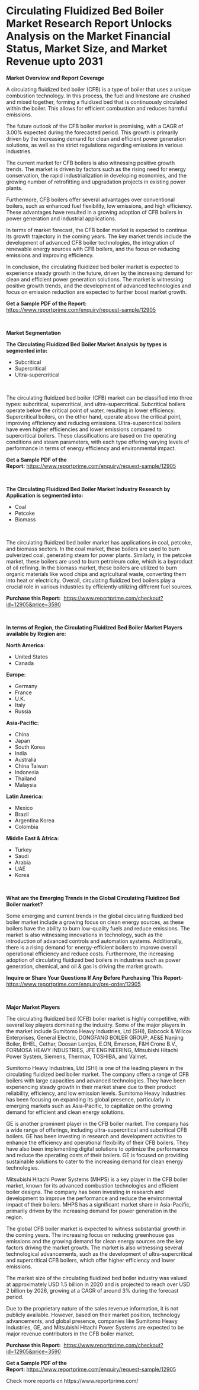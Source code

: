 <p><h1>Circulating Fluidized Bed Boiler Market Research Report Unlocks Analysis on the Market Financial Status, Market Size, and Market Revenue upto 2031</h1></p><p><strong>Market Overview and Report Coverage</strong></p>
<p><p>A circulating fluidized bed boiler (CFB) is a type of boiler that uses a unique combustion technology. In this process, the fuel and limestone are crushed and mixed together, forming a fluidized bed that is continuously circulated within the boiler. This allows for efficient combustion and reduces harmful emissions.</p><p>The future outlook of the CFB boiler market is promising, with a CAGR of 3.00% expected during the forecasted period. This growth is primarily driven by the increasing demand for clean and efficient power generation solutions, as well as the strict regulations regarding emissions in various industries.</p><p>The current market for CFB boilers is also witnessing positive growth trends. The market is driven by factors such as the rising need for energy conservation, the rapid industrialization in developing economies, and the growing number of retrofitting and upgradation projects in existing power plants.</p><p>Furthermore, CFB boilers offer several advantages over conventional boilers, such as enhanced fuel flexibility, low emissions, and high efficiency. These advantages have resulted in a growing adoption of CFB boilers in power generation and industrial applications.</p><p>In terms of market forecast, the CFB boiler market is expected to continue its growth trajectory in the coming years. The key market trends include the development of advanced CFB boiler technologies, the integration of renewable energy sources with CFB boilers, and the focus on reducing emissions and improving efficiency.</p><p>In conclusion, the circulating fluidized bed boiler market is expected to experience steady growth in the future, driven by the increasing demand for clean and efficient power generation solutions. The market is witnessing positive growth trends, and the development of advanced technologies and focus on emission reduction are expected to further boost market growth.</p></p>
<p><strong>Get a Sample PDF of the Report:</strong> <a href="https://www.reportprime.com/enquiry/request-sample/12905">https://www.reportprime.com/enquiry/request-sample/12905</a></p>
<p>&nbsp;</p>
<p><strong>Market Segmentation</strong></p>
<p><strong>The Circulating Fluidized Bed Boiler Market Analysis by types is segmented into:</strong></p>
<p><ul><li>Subcritical</li><li>Supercritical</li><li>Ultra-supercritical</li></ul></p>
<p>&nbsp;</p>
<p><p>The circulating fluidized bed boiler (CFB) market can be classified into three types: subcritical, supercritical, and ultra-supercritical. Subcritical boilers operate below the critical point of water, resulting in lower efficiency. Supercritical boilers, on the other hand, operate above the critical point, improving efficiency and reducing emissions. Ultra-supercritical boilers have even higher efficiencies and lower emissions compared to supercritical boilers. These classifications are based on the operating conditions and steam parameters, with each type offering varying levels of performance in terms of energy efficiency and environmental impact.</p></p>
<p><strong>Get a Sample PDF of the Report:</strong>&nbsp;<a href="https://www.reportprime.com/enquiry/request-sample/12905">https://www.reportprime.com/enquiry/request-sample/12905</a></p>
<p>&nbsp;</p>
<p><strong>The Circulating Fluidized Bed Boiler Market Industry Research by Application is segmented into:</strong></p>
<p><ul><li>Coal</li><li>Petcoke</li><li>Biomass</li></ul></p>
<p>&nbsp;</p>
<p><p>The circulating fluidized bed boiler market has applications in coal, petcoke, and biomass sectors. In the coal market, these boilers are used to burn pulverized coal, generating steam for power plants. Similarly, in the petcoke market, these boilers are used to burn petroleum coke, which is a byproduct of oil refining. In the biomass market, these boilers are utilized to burn organic materials like wood chips and agricultural waste, converting them into heat or electricity. Overall, circulating fluidized bed boilers play a crucial role in various industries by efficiently utilizing different fuel sources.</p></p>
<p><strong>Purchase this Report:</strong>&nbsp; <a href="https://www.reportprime.com/checkout?id=12905&price=3590">https://www.reportprime.com/checkout?id=12905&price=3590</a></p>
<p>&nbsp;</p>
<p><strong>In terms of Region, the Circulating Fluidized Bed Boiler Market Players available by Region are:</strong></p>
<p>
    <p> <strong> North America: </strong>
        <ul>
            <li>United States</li>
            <li>Canada</li>
        </ul>
        </p> 
    <p> <strong> Europe: </strong>
        <ul>
            <li>Germany</li>
            <li>France</li>
            <li>U.K.</li>
            <li>Italy</li>
            <li>Russia</li>
        </ul>
        </p> 
    <p> <strong> Asia-Pacific: </strong>
        <ul>
            <li>China</li>
            <li>Japan</li>
            <li>South Korea</li>
            <li>India</li>
            <li>Australia</li>
            <li>China Taiwan</li>
            <li>Indonesia</li>
            <li>Thailand</li>
            <li>Malaysia</li>
        </ul>
        </p> 
    <p> <strong> Latin America: </strong>
        <ul>
            <li>Mexico</li>
            <li>Brazil</li>
            <li>Argentina Korea</li>
            <li>Colombia</li>
        </ul>
        </p> 
    <p> <strong> Middle East & Africa: </strong>
        <ul>
            <li>Turkey</li>
            <li>Saudi</li>
            <li>Arabia</li>
            <li>UAE</li>
            <li>Korea</li>
        </ul>
    </p>
    </p>
<p>&nbsp;</p>
<p><strong>What are the Emerging Trends in the Global Circulating Fluidized Bed Boiler market?</strong></p>
<p><p>Some emerging and current trends in the global circulating fluidized bed boiler market include a growing focus on clean energy sources, as these boilers have the ability to burn low-quality fuels and reduce emissions. The market is also witnessing innovations in technology, such as the introduction of advanced controls and automation systems. Additionally, there is a rising demand for energy-efficient boilers to improve overall operational efficiency and reduce costs. Furthermore, the increasing adoption of circulating fluidized bed boilers in industries such as power generation, chemical, and oil & gas is driving the market growth.</p></p>
<p><strong>Inquire or Share Your Questions If Any Before Purchasing This Report</strong>- <a href="https://www.reportprime.com/enquiry/pre-order/12905">https://www.reportprime.com/enquiry/pre-order/12905</a></p>
<p>&nbsp;</p>
<p><strong>Major Market Players</strong></p>
<p><p>The circulating fluidized bed (CFB) boiler market is highly competitive, with several key players dominating the industry. Some of the major players in the market include Sumitomo Heavy Industries, Ltd (SHI), Babcock & Wilcox Enterprises, General Electric, DONGFANG BOILER GROUP, AE&E Nanjing Boiler, BHEL, Cethar, Doosan Lentjes, E.ON, Emerson, F&H Crone B.V., FORMOSA HEAVY INDUSTRIES, JFE ENGINEERING, Mitsubishi Hitachi Power System, Siemens, Thermax, TOSHIBA, and Valmet.</p><p>Sumitomo Heavy Industries, Ltd (SHI) is one of the leading players in the circulating fluidized bed boiler market. The company offers a range of CFB boilers with large capacities and advanced technologies. They have been experiencing steady growth in their market share due to their product reliability, efficiency, and low emission levels. Sumitomo Heavy Industries has been focusing on expanding its global presence, particularly in emerging markets such as Asia-Pacific, to capitalize on the growing demand for efficient and clean energy solutions.</p><p>GE is another prominent player in the CFB boiler market. The company has a wide range of offerings, including ultra-supercritical and subcritical CFB boilers. GE has been investing in research and development activities to enhance the efficiency and operational flexibility of their CFB boilers. They have also been implementing digital solutions to optimize the performance and reduce the operating costs of their boilers. GE is focused on providing sustainable solutions to cater to the increasing demand for clean energy technologies.</p><p>Mitsubishi Hitachi Power Systems (MHPS) is a key player in the CFB boiler market, known for its advanced combustion technologies and efficient boiler designs. The company has been investing in research and development to improve the performance and reduce the environmental impact of their boilers. MHPS has a significant market share in Asia-Pacific, primarily driven by the increasing demand for power generation in the region.</p><p>The global CFB boiler market is expected to witness substantial growth in the coming years. The increasing focus on reducing greenhouse gas emissions and the growing demand for clean energy sources are the key factors driving the market growth. The market is also witnessing several technological advancements, such as the development of ultra-supercritical and supercritical CFB boilers, which offer higher efficiency and lower emissions.</p><p>The market size of the circulating fluidized bed boiler industry was valued at approximately USD 1.5 billion in 2020 and is projected to reach over USD 2 billion by 2026, growing at a CAGR of around 3% during the forecast period.</p><p>Due to the proprietary nature of the sales revenue information, it is not publicly available. However, based on their market position, technology advancements, and global presence, companies like Sumitomo Heavy Industries, GE, and Mitsubishi Hitachi Power Systems are expected to be major revenue contributors in the CFB boiler market.</p></p>
<p><strong>Purchase this Report:</strong>&nbsp;&nbsp;<a href="https://www.reportprime.com/checkout?id=12905&price=3590">https://www.reportprime.com/checkout?id=12905&price=3590</a></p>
<p></p>
<p><strong>Get a Sample PDF of the Report:</strong>&nbsp;<a href="https://www.reportprime.com/enquiry/request-sample/12905">https://www.reportprime.com/enquiry/request-sample/12905</a></p>
<p>Check more reports on https://www.reportprime.com/</p>